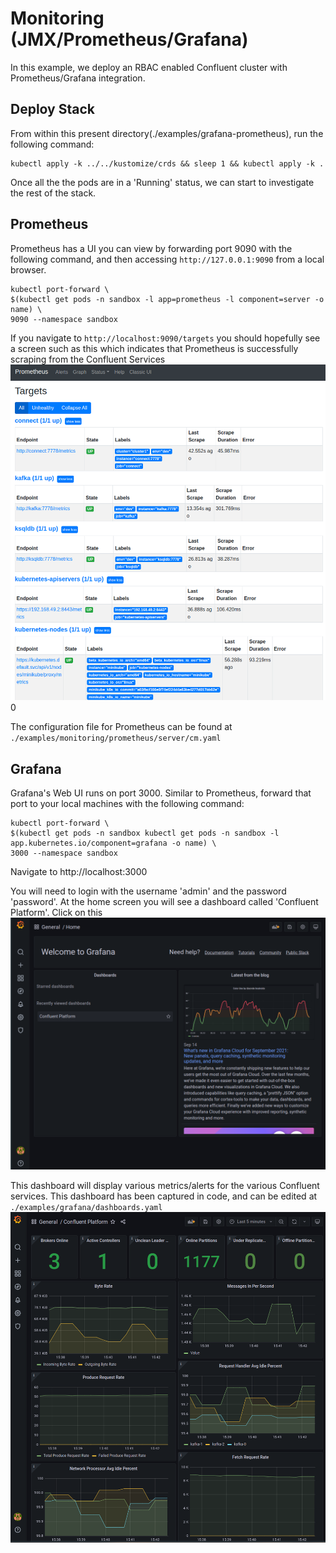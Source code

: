 # Monitoring (JMX/Prometheus/Grafana)
In this example, we deploy an RBAC enabled Confluent cluster with Prometheus/Grafana integration.

## Deploy Stack
From within this present directory(./examples/grafana-prometheus), run the following command:

```shell
kubectl apply -k ../../kustomize/crds && sleep 1 && kubectl apply -k .
```
    
Once all the the pods are in a 'Running' status, we can start to investigate the rest of the stack.

## Prometheus
Prometheus has a UI you can view by forwarding port 9090 with the following command, and then accessing `http://127.0.0.1:9090` from a local browser.
```shell
kubectl port-forward \
$(kubectl get pods -n sandbox -l app=prometheus -l component=server -o name) \
9090 --namespace sandbox
```

If you navigate to `http://localhost:9090/targets` you should hopefully see a screen such as this which indicates that Prometheus is successfully scraping from the Confluent Services
![](docs/prometheus_targets.png)0

The configuration file for Prometheus can be found at `./examples/monitoring/prometheus/server/cm.yaml` 

## Grafana
Grafana's Web UI runs on port 3000.  Similar to Prometheus, forward that port to your local machines with the following command:
```shell
kubectl port-forward \
$(kubectl get pods -n sandbox kubectl get pods -n sandbox -l app.kubernetes.io/component=grafana -o name) \
3000 --namespace sandbox
```

Navigate to http://localhost:3000

You will need to login with the username 'admin' and the password 'password'.  At the home screen you will see a dashboard called 'Confluent Platform'.  Click on this
![](docs/grafana-dashboard.png)

This dashboard will display various metrics/alerts for the various Confluent services.  This dashboard has been captured in code, and can be edited at `./examples/grafana/dashboards.yaml`
![](docs/grafana-dashboard2.png)






